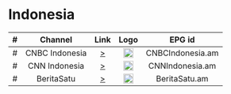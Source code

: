 <h1>Indonesia</h1>

| # |   Channel    |                                    Link                                     |                           Logo                           |     EPG id     |
|:-:|:------------:|:---------------------------------------------------------------------------:|:--------------------------------------------------------:|:--------------:|
| # |  CNBC Indonesia   |          [>](https://live.cnbcindonesia.com/livecnbc/smil:cnbctv.smil/chunklist.m3u8)          | <img height="20" src="https://i.imgur.com/h7RKQpQ.png"/> |  CNBCIndonesia.am   |
| # | CNN Indonesia | [>](http://live.cnnindonesia.com/livecnn/smil:cnntv.smil/playlist.m3u8) | <img height="20" src="https://upload.wikimedia.org/wikipedia/en/thumb/e/eb/CNN_Indonesia.svg/1200px-CNN_Indonesia.svg.png"/> | 	CNNIndonesia.am  |
| # | BeritaSatu  | [>](https://b1news.beritasatumedia.com/Beritasatu/B1News_1280x720.m3u8) | <img height="20" src="https://m3u-editor.com/storage/channel-logos/07cd9d90-3cc5-11ea-9aa8-0b5bd3ba261d/92697/14040323.png"/> | 		BeritaSatu.am |